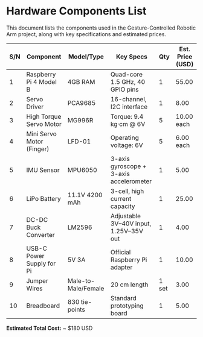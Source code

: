# Hardware Components List

This document lists the components used in the Gesture-Controlled Robotic Arm project, along with key specifications and estimated prices.

| S/N | Component                  | Model/Type         | Key Specs                               | Qty | Est. Price (USD) |
|-----|----------------------------|--------------------|-----------------------------------------|-----|------------------|
| 1   | Raspberry Pi 4 Model B      | 4GB RAM            | Quad-core 1.5 GHz, 40 GPIO pins         | 1   | 55.00            |
| 2   | Servo Driver                | PCA9685            | 16-channel, I2C interface               | 1   | 8.00             |
| 3   | High Torque Servo Motor     | MG996R             | Torque: 9.4 kg·cm @ 6V                  | 5   | 10.00 each       |
| 4   | Mini Servo Motor (Finger)   | LFD-01             | Operating voltage: 6V                   | 5   | 6.00 each        |
| 5   | IMU Sensor                  | MPU6050            | 3-axis gyroscope + 3-axis accelerometer | 1   | 5.00             |
| 6   | LiPo Battery                | 11.1V 4200 mAh     | 3-cell, high current capacity           | 1   | 25.00            |
| 7   | DC-DC Buck Converter        | LM2596             | Adjustable 3V–40V input, 1.25V–35V out  | 1   | 4.00             |
| 8   | USB-C Power Supply for Pi   | 5V 3A              | Official Raspberry Pi adapter           | 1   | 10.00            |
| 9   | Jumper Wires                | Male-to-Male/Female| 20 cm length                            | 1 set| 3.00             |
| 10  | Breadboard                  | 830 tie-points     | Standard prototyping board              | 1   | 5.00             |

**Estimated Total Cost:** ~ $180 USD
